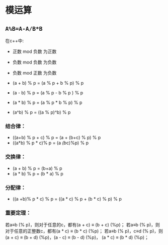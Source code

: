 # 模运算

## `A%B=A-A/B*B`
在c++中:
- 正数 mod 负数 为正数
- 负数 mod 负数 为负数
- 负数 mod 正数 为负数

- (a + b) % p = (a % p + b % p) % p 
- (a - b) % p = (a % p - b % p ) % p 
- (a * b) % p = (a % p * b % p) % p 
- (a^b) % p = ((a % p)^b) % p 

### 结合律：

- ((a+b) % p + c) % p = (a + (b+c) % p) % p 
- ((a*b) % p * c)% p = (a *(b*c)%p) % p 

### 交换律：

- (a + b) % p = (b+a) % p 
- (a * b) % p = (b * a) % p
  
### 分配律：

- ((a +b)% p * c) % p = ((a * c) % p + (b * c) % p) % p 

### 重要定理：
若a≡b (% p)，则对于任意的c，都有(a + c) ≡ (b + c) (%p)；
若a≡b (% p)，则对于任意的正整数c，都有(a * c) ≡ (b * c) (%p)；
若a≡b (% p)，c≡d (% p)，则 (a + c) ≡ (b + d) (%p)，(a - c) ≡ (b - d) (%p)，
(a * c) ≡ (b * d) (%p)； 
